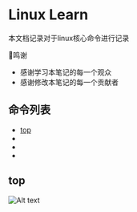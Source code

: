 # Linux Learn
本文档记录对于linux核心命令进行记录

:100:鸣谢
- 感谢学习本笔记的每一个观众
- 感谢修改本笔记的每一个贡献者

## 命令列表
- [top](#top)
- []()
- []()
- []()


## top
![Alt text](https://github.com/independenter/source-learning/blob/master/pic/top.png)